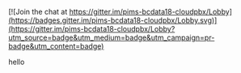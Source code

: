 
[![Join the chat at https://gitter.im/pims-bcdata18-cloudpbx/Lobby](https://badges.gitter.im/pims-bcdata18-cloudpbx/Lobby.svg)](https://gitter.im/pims-bcdata18-cloudpbx/Lobby?utm_source=badge&utm_medium=badge&utm_campaign=pr-badge&utm_content=badge)

hello
